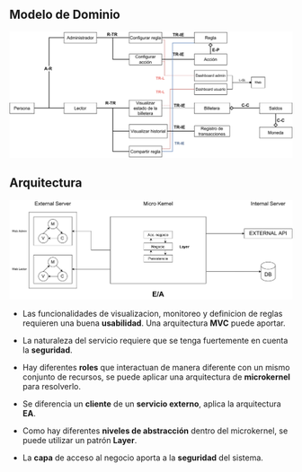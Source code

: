 ## Modelo de Dominio

![](domain_model.svg)

## Arquitectura

![](architecture.svg)

- Las funcionalidades de visualizacion, monitoreo y definicion de reglas requieren una buena **usabilidad**. Una arquitectura **MVC** puede aportar.

- La naturaleza del servicio requiere que se tenga fuertemente en cuenta la **seguridad**.

- Hay diferentes **roles** que interactuan de manera diferente con un mismo conjunto de recursos, se puede aplicar una arquitectura de **microkernel** para resolverlo.

- Se diferencia un **cliente** de un **servicio externo**, aplica la arquitectura **EA**.

- Como hay diferentes **niveles de abstracción** dentro del microkernel, se puede utilizar un patrón **Layer**.

- La **capa** de acceso al negocio aporta a la **seguridad** del sistema.
